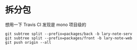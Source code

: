 # 拆分包

想用一下 Travis CI 发现是 mono 项目级的

```
git subtree split --prefix=packages/back -b lary-note-serv
git subtree split --prefix=packages/front -b lary-note-web
git push origin --all
```
